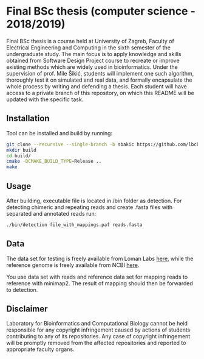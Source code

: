 # Final BSc thesis (computer science - 2018/2019)

Final BSc thesis is a course held at University of Zagreb, Faculty of Electrical Engineering and Computing in the sixth semester of the undergraduate study. The main focus is to apply knowledge and skills obtained from Software Design Project course to recreate or improve existing methods which are widely used in bioinformatics. Under the supervision of prof. Mile Šikić, students will implement one such algorithm, thoroughly test it on simulated and real data, and formally encapsulate the whole process by writing and defending a thesis. Each student will have access to a private branch of this repository, on which this README will be updated with the specific task.

## Installation

Tool can be installed and build by running:

```bash
git clone --recursive --single-branch -b sbakic https://github.com/lbcb-edu/BSc-thesis-18-19
mkdir build
cd build/
cmake -DCMAKE_BUILD_TYPE=Release ..
make
```

## Usage

After building, executable file is located in /bin folder as detection. For detecting chimeric and repeating reads and create .fasta files with separated and annotated reads run:
```bash
./bin/detection file_with_mappings.paf reads.fasta
```

## Data

The data set for testing is freely available from Loman Labs [here](https://nanopore.s3.climb.ac.uk/MAP006-1_2D_pass.fasta), while the reference genome is freely available from NCBI [here](https://bit.ly/2PCYHWr).

You use data set with reads and reference data set for mapping reads to reference with minimap2. The result of mapping should then be forwarded to detection.

## Disclaimer

Laboratory for Bioinformatics and Computational Biology cannot be held responsible for any copyright infringement caused by actions of students contributing to any of its repositories. Any case of copyright infringement will be promptly removed from the affected repositories and reported to appropriate faculty organs.
